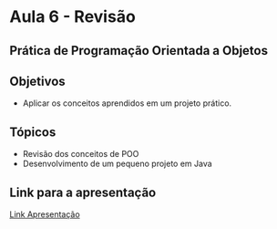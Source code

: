 # Aula 6 - Revisão

## Prática de Programação Orientada a Objetos

## Objetivos

- Aplicar os conceitos aprendidos em um projeto prático.

## Tópicos

- Revisão dos conceitos de POO
- Desenvolvimento de um pequeno projeto em Java

## Link para a apresentação

[Link Apresentação](https://docs.google.com/presentation/d/1rnzXTaC6sICYmMmhaEfv0zFgY0KUbymO/edit#slide=id.p1)
